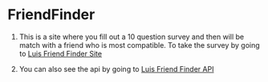 # FriendFinder


1. This is a site where you fill out a 10 question survey and then will be match with a friend who is most compatible. To take the survey by going to 
[Luis Friend Finder Site](https://friend-finder-lm.herokuapp.com/ )

2. You can also see the api by going to [Luis Friend Finder API](https://friend-finder-lm.herokuapp.com/api/friends )